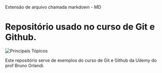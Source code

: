 Extensão de arquivo chamada markdown - MD
# Repositório usado no curso de Git e Github.

![Principais Tópicos](https://github.com/alexcrivelaro/CursoGit/raw/master/CursoGit/Curso_git.png)

Este repositório serve de exemplos do curso de Git  e Github da Udemy do prof Bruno Orlandi.
